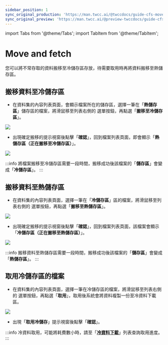 ```yaml
---
sidebar_position: 1
sync_original_production: 'https://man.twcc.ai/@twccdocs/guide-cfs-move-retrieve-data-en' 
sync_original_preview: 'https://man.twcc.ai/@preview-twccdocs/guide-cfs-move-retrieve-data-en'
---
```


import Tabs from '@theme/Tabs';
import TabItem from '@theme/TabItem';

# Move and fetch

您可以將不常存取的資料搬移至冷儲存區存放，待需要取用時再將資料搬移至熱儲存區。

## 搬移資料至冷儲存區

* 在資料集的內容列表頁面，會顯示檔案所在的儲存區，選擇一筆在「**熱儲存區**」儲存區的檔案，將滑鼠移至列表右側的 <i class="fa fa-ellipsis-v fa-20" aria-hidden="true"></i>  選單按鈕，再點選「**搬移至冷儲存區**」。

![](https://cos.twcc.ai/SYS-MANUAL/uploads/upload_01247d535a5db90f5a2f1ce38f825c86.png)


* 出現確定搬移的提示視窗後點擊「**確認**」，回到檔案列表頁面，即會顯示「**熱儲存區（正在搬移至冷儲存區）**」。

![](https://cos.twcc.ai/SYS-MANUAL/uploads/upload_47e8a7d4ad230c86d54cc33b9588e5bc.png)

    
:::info
將檔案搬移至冷儲存區需要一段時間，搬移成功後該檔案的「**儲存區**」會變成「**冷儲存區**」。
:::
   
## 搬移資料至熱儲存區
* 在資料集的內容列表頁面，選擇一筆在「**冷儲存區**」區的檔案，將滑鼠移至列表右側的 <i class="fa fa-ellipsis-v fa-20" aria-hidden="true"></i> 選單按鈕，再點選「**搬移至熱儲存區**」。
  
![](https://cos.twcc.ai/SYS-MANUAL/uploads/upload_38e64275ea848fa39141c3b4ae1f08cd.png)
        
* 出現確定搬移的提示視窗後點擊「**確認**」，回到檔案列表頁面，該檔案會顯示「**冷儲存區（正在搬移至熱儲存區）**」。

![](https://cos.twcc.ai/SYS-MANUAL/uploads/upload_94050d513434d3a49da8ad2aec247c35.png)


:::info
搬移資料至熱儲存區需要一段時間，搬移成功後該檔案的「**儲存區**」會變成「**熱儲存區**」。
:::
    
## 取用冷儲存區的檔案

* 在資料集的內容列表頁面，選擇一筆在冷儲存區的檔案，將滑鼠移至列表右側的 <i class="fa fa-ellipsis-v fa-20" aria-hidden="true"></i> 選單按鈕，再點選「**取用**」，取用後系統會將資料複製一份至冷資料下載區。
    
![](https://cos.twcc.ai/SYS-MANUAL/uploads/upload_0463dea00cad6e5e3fa586263df52dbb.png)
    
* 出現「**取用冷儲存**」提示視窗後點擊「**確認**」。
    
:::info
冷資料取用，可能將耗費數小時，請至「**[冷資料下載](../cfs/download-cold-data)**」列表查詢取用進度。
:::